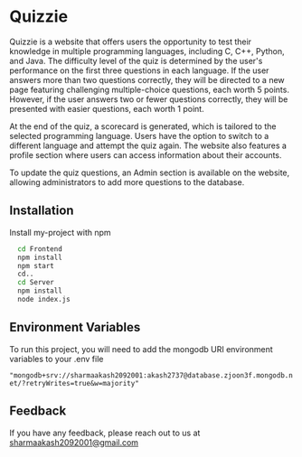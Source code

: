 
# Quizzie

Quizzie is a website that offers users the opportunity to test their knowledge in multiple programming languages, including C, C++, Python, and Java. The difficulty level of the quiz is determined by the user's performance on the first three questions in each language. If the user answers more than two questions correctly, they will be directed to a new page featuring challenging multiple-choice questions, each worth 5 points. However, if the user answers two or fewer questions correctly, they will be presented with easier questions, each worth 1 point.

At the end of the quiz, a scorecard is generated, which is tailored to the selected programming language. Users have the option to switch to a different language and attempt the quiz again. The website also features a profile section where users can access information about their accounts.

To update the quiz questions, an Admin section is available on the website, allowing administrators to add more questions to the database.


## Installation

Install my-project with npm

```bash
  cd Frontend
  npm install
  npm start
  cd..
  cd Server
  npm install
  node index.js
```
    
## Environment Variables

To run this project, you will need to add the mongodb URI environment variables to your .env file

`"mongodb+srv://sharmaakash2092001:akash2737@database.zjoon3f.mongodb.net/?retryWrites=true&w=majority"`



## Feedback

If you have any feedback, please reach out to us at sharmaakash2092001@gmail.com

